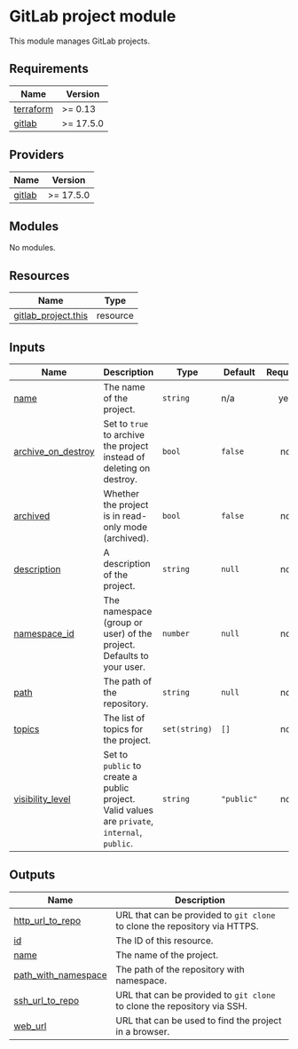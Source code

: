 # GitLab project module

This module manages GitLab projects.

<!-- BEGINNING OF PRE-COMMIT-TERRAFORM DOCS HOOK -->
## Requirements

| Name | Version |
|------|---------|
| <a name="requirement_terraform"></a> [terraform](#requirement\_terraform) | >= 0.13 |
| <a name="requirement_gitlab"></a> [gitlab](#requirement\_gitlab) | >= 17.5.0 |

## Providers

| Name | Version |
|------|---------|
| <a name="provider_gitlab"></a> [gitlab](#provider\_gitlab) | >= 17.5.0 |

## Modules

No modules.

## Resources

| Name | Type |
|------|------|
| [gitlab_project.this](https://registry.terraform.io/providers/gitlabhq/gitlab/latest/docs/resources/project) | resource |

## Inputs

| Name | Description | Type | Default | Required |
|------|-------------|------|---------|:--------:|
| <a name="input_name"></a> [name](#input\_name) | The name of the project. | `string` | n/a | yes |
| <a name="input_archive_on_destroy"></a> [archive\_on\_destroy](#input\_archive\_on\_destroy) | Set to `true` to archive the project instead of deleting on destroy. | `bool` | `false` | no |
| <a name="input_archived"></a> [archived](#input\_archived) | Whether the project is in read-only mode (archived). | `bool` | `false` | no |
| <a name="input_description"></a> [description](#input\_description) | A description of the project. | `string` | `null` | no |
| <a name="input_namespace_id"></a> [namespace\_id](#input\_namespace\_id) | The namespace (group or user) of the project. Defaults to your user. | `number` | `null` | no |
| <a name="input_path"></a> [path](#input\_path) | The path of the repository. | `string` | `null` | no |
| <a name="input_topics"></a> [topics](#input\_topics) | The list of topics for the project. | `set(string)` | `[]` | no |
| <a name="input_visibility_level"></a> [visibility\_level](#input\_visibility\_level) | Set to `public` to create a public project. Valid values are `private`, `internal`, `public`. | `string` | `"public"` | no |

## Outputs

| Name | Description |
|------|-------------|
| <a name="output_http_url_to_repo"></a> [http\_url\_to\_repo](#output\_http\_url\_to\_repo) | URL that can be provided to `git clone` to clone the repository via HTTPS. |
| <a name="output_id"></a> [id](#output\_id) | The ID of this resource. |
| <a name="output_name"></a> [name](#output\_name) | The name of the project. |
| <a name="output_path_with_namespace"></a> [path\_with\_namespace](#output\_path\_with\_namespace) | The path of the repository with namespace. |
| <a name="output_ssh_url_to_repo"></a> [ssh\_url\_to\_repo](#output\_ssh\_url\_to\_repo) | URL that can be provided to `git clone` to clone the repository via SSH. |
| <a name="output_web_url"></a> [web\_url](#output\_web\_url) | URL that can be used to find the project in a browser. |
<!-- END OF PRE-COMMIT-TERRAFORM DOCS HOOK -->
